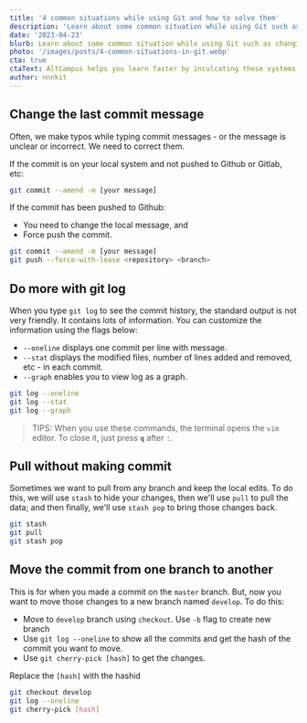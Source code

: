 ```yaml
---
title: '4 common situations while using Git and how to solve them'
description: 'Learn about some common situation while using Git such as changing the git commit message, understanding git log and more.'
date: '2023-04-23'
blurb: Learn about some common situation while using Git such as changing the git commit message, understanding git log and more.
photo: '/images/posts/4-common-situations-in-git.webp'
cta: true
ctaText: AltCampus helps you learn faster by inculcating these systems as part of the learning model.  🙌
author: nnnkit
---
```


## Change the last commit message

Often, we make typos while typing commit messages - or the message is unclear or incorrect. We need to correct them.

If the commit is on your local system and not pushed to Github or Gitlab, etc:

```bash
git commit --amend -m [your message]
```

If the commit has been pushed to Github:

- You need to change the local message, and
- Force push the commit.

```bash
git commit --amend -m [your message]
git push --force-with-lease <repository> <branch>
```

## Do more with git log

When you type `git log` to see the commit history, the standard output is not very friendly. It contains lots of information. You can customize the information using the flags below:

- `--oneline` displays one commit per line with message.
- `--stat` displays the modified files, number of lines added and removed, etc - in each commit.
- `--graph` enables you to view log as a graph.

```bash
git log --oneline
git log --stat
git log --graph
```

> TIPS: When you use these commands, the terminal opens the `vim` editor. To close it, just press **`q`** after `:`.

## Pull without making commit

Sometimes we want to pull from any branch and keep the local edits. To do this, we will use `stash` to hide your changes, then we'll use `pull` to pull the data; and then finally, we'll use `stash pop` to bring those changes back.

```bash
git stash
git pull
git stash pop
```

## Move the commit from one branch to another

This is for when you made a commit on the `master` branch. But, now you want to move those changes to a new branch named `develop`. To do this:

- Move to `develop` branch using `checkout`. Use `-b` flag to create new branch
- Use `git log --oneline` to show all the commits and get the hash of the commit you want to move.
- Use `git cherry-pick [hash]` to get the changes.

Replace the `[hash]` with the hashid

```bash
git checkout develop
git log --oneline
git cherry-pick [hash]
```
